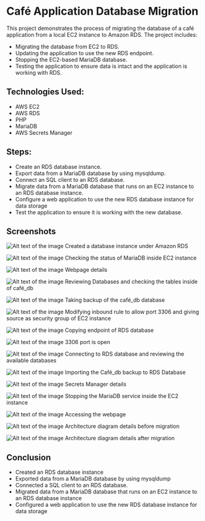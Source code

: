 # Café Application Database Migration

This project demonstrates the process of migrating the database of a café application from a local EC2 instance to Amazon RDS. The project includes:

- Migrating the database from EC2 to RDS.
- Updating the application to use the new RDS endpoint.
- Stopping the EC2-based MariaDB database.
- Testing the application to ensure data is intact and the application is working with RDS.

## Technologies Used:
- AWS EC2
- AWS RDS
- PHP
- MariaDB
- AWS Secrets Manager

## Steps:
- Create an RDS database instance.
- Export data from a MariaDB database by using mysqldump.
- Connect an SQL client to an RDS database.
- Migrate data from a MariaDB database that runs on an EC2 instance to an RDS database instance.
- Configure a web application to use the new RDS database instance for data storage
- Test the application to ensure it is working with the new database.

## Screenshots

![Alt text of the image](https://github.com/BasilTAlias/AWS-DB-Migration/blob/main/images/1.png)
Created a database instance under Amazon RDS



![Alt text of the image](https://github.com/BasilTAlias/AWS-DB-Migration/blob/main/images/2.png)
Checking the status of MariaDB inside EC2 instance


![Alt text of the image](https://github.com/BasilTAlias/AWS-DB-Migration/blob/main/images/3.png)
Webpage details


![Alt text of the image](https://github.com/BasilTAlias/AWS-DB-Migration/blob/main/images/4.png)
Reviewing Databases and checking the tables inside of café_db


![Alt text of the image](https://github.com/BasilTAlias/AWS-DB-Migration/blob/main/images/5.png)
Taking backup of the café_db database


![Alt text of the image](https://github.com/BasilTAlias/AWS-DB-Migration/blob/main/images/6.png)
Modifying inbound rule to allow port 3306 and giving source as security group of EC2 instance


![Alt text of the image](https://github.com/BasilTAlias/AWS-DB-Migration/blob/main/images/7.png)
Copying endpoint of RDS database


![Alt text of the image](https://github.com/BasilTAlias/AWS-DB-Migration/blob/main/images/8.png)
3306 port is open


![Alt text of the image](https://github.com/BasilTAlias/AWS-DB-Migration/blob/main/images/9.png)
Connecting to RDS database and reviewing the available databases


![Alt text of the image](https://github.com/BasilTAlias/AWS-DB-Migration/blob/main/images/10.png)
Importing the Café_db backup to RDS Database



![Alt text of the image](https://github.com/BasilTAlias/AWS-DB-Migration/blob/main/images/11.png)
Secrets Manager details


![Alt text of the image](https://github.com/BasilTAlias/AWS-DB-Migration/blob/main/images/12.png)
Stopping the MariaDB service inside the EC2 instance


![Alt text of the image](https://github.com/BasilTAlias/AWS-DB-Migration/blob/main/images/13.png)
Accessing the webpage 


![Alt text of the image](https://github.com/BasilTAlias/AWS-DB-Migration/blob/main/images/14.png)
Architecture diagram details before migration


![Alt text of the image](https://github.com/BasilTAlias/AWS-DB-Migration/blob/main/images/15.png)
Architecture diagram details after migration 



## Conclusion
- Created an RDS database instance
- Exported data from a MariaDB database by using mysqldump
- Connected a SQL client to an RDS database.
- Migrated data from a MariaDB database that runs on an EC2 instance to an RDS database instance
- Configured a web application to use the new RDS database instance for data storage



